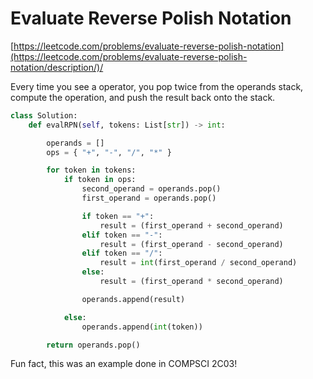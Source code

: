 # Evaluate Reverse Polish Notation

[https://leetcode.com/problems/evaluate-reverse-polish-notation](https://leetcode.com/problems/evaluate-reverse-polish-notation/description/)/

Every time you see a operator, you pop twice from the operands stack, compute the operation, and push the result back onto the stack.

```python
class Solution:
    def evalRPN(self, tokens: List[str]) -> int:

        operands = []
        ops = { "+", "-", "/", "*" }

        for token in tokens:
            if token in ops:
                second_operand = operands.pop()
                first_operand = operands.pop()

                if token == "+":
                    result = (first_operand + second_operand)
                elif token == "-":
                    result = (first_operand - second_operand)
                elif token == "/":
                    result = int(first_operand / second_operand)
                else:
                    result = (first_operand * second_operand)

                operands.append(result)

            else:
                operands.append(int(token))

        return operands.pop()
```

Fun fact, this was an example done in COMPSCI 2C03!